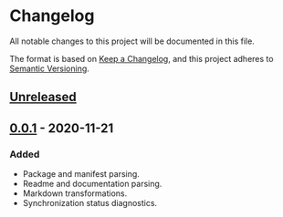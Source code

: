 # Changelog
All notable changes to this project will be documented in this file.

The format is based on [Keep a Changelog](https://keepachangelog.com/en/1.0.0/),
and this project adheres to [Semantic Versioning](https://semver.org/spec/v2.0.0.html).

## [Unreleased]

## [0.0.1] - 2020-11-21
### Added
- Package and manifest parsing.
- Readme and documentation parsing.
- Markdown transformations.
- Synchronization status diagnostics.

[Unreleased]: https://github.com/zheland/readme-sync/compare/v0.0.1...HEAD
[0.0.1]: https://github.com/zheland/readme-sync/releases/tag/v0.0.1
